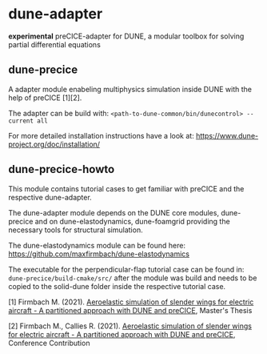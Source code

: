 # dune-adapter
**experimental** preCICE-adapter for DUNE, a modular toolbox for solving partial differential equations

## dune-precice
A adapter module enabeling multiphysics simulation inside DUNE with the help of preCICE [1][2].

The adapter can be build with:
`<path-to-dune-common/bin/dunecontrol> --current all`

For more detailed installation instructions have a look at:
https://www.dune-project.org/doc/installation/

## dune-precice-howto
This module contains tutorial cases to get familiar with preCICE and the respective dune-adapter.

The dune-adapter module depends on the DUNE core modules, dune-precice and
on dune-elastodynamics, dune-foamgrid providing the necessary tools for structural simulation.

The dune-elastodynamics module can be found here:
https://github.com/maxfirmbach/dune-elastodynamics

The executable for the perpendicular-flap tutorial case can be
found in:
`dune-precice/build-cmake/src/`
after the module was build and needs to be copied to the solid-dune folder inside the respective
tutorial case.

<a id="1">[1]</a> 
Firmbach M. (2021).
[Aeroelastic simulation of slender wings for electric aircraft - A partitioned approach with DUNE and preCICE](https://mediatum.ub.tum.de/node?id=1609293), Master's Thesis

<a id="2">[2]</a> 
Firmbach M., Callies R. (2021).
[Aeroelastic simulation of slender wings for electric aircraft - A partitioned approach with DUNE and preCICE](https://athene-forschung.unibw.de/138607), Conference Contribution
